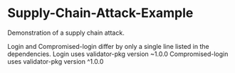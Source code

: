 # Supply-Chain-Attack-Example
Demonstration of a supply chain attack. 

Login and Compromised-login differ by only a single line listed in the dependencies. 
Login uses validator-pkg version ~1.0.0
Compromised-login uses validator-pkg version ^1.0.0
